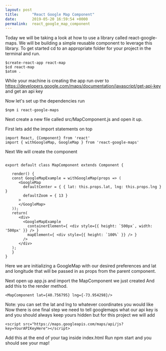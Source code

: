 ```yaml
---
layout: post
title:      "React Google Map Component"
date:       2019-05-20 16:59:54 +0000
permalink:  react_google_map_component
---
```



Today we will be taking a look at how to use a library called react-google-maps. We will be building a simple reusable component to leverage this library. To get started cd to an appropriate folder for your project in the terminal and run. 

````
$create-react-app react-map
$cd react-map 
$atom .
````
While your machine is creating the app run over to https://developers.google.com/maps/documentation/javascript/get-api-key and get an api key

Now let's set up the dependencies run 
````
$npm i react-google-maps
````

Next create a new file called src/MapComponent.js and open it up. 

First lets add the import statements on top 

````
import React, {Component} from 'react'
import { withGoogleMap, GoogleMap } from 'react-google-maps'
````

Next We will create the component

````

export default class MapComponent extends Component {

   render() {
   const GoogleMapExample = withGoogleMap(props => (
      <GoogleMap
        defaultCenter = { { lat: this.props.lat, lng: this.props.lng } }
        defaultZoom = { 13 }
      >
      </GoogleMap>
   ));
   return(
      <div>
        <GoogleMapExample
          containerElement={ <div style={{ height: `500px`, width: '500px' }} /> }
          mapElement={ <div style={{ height: `100%` }} /> }
        />
      </div>
   );
   }
}
```` 

Here we are initializing a GoogleMap with our desired preferences and lat and longitude that will be passed in as props from the parent component. 

Next open up app.js and import the MapComponent we just created
And add this to the render method. 

````
<MapComponent lat={40.756795} lng={-73.954298}/>
````
Note: you can set the lat and lng to whatever coordinates you would like
Now there is one final step we need to tell googlemaps what our api key is and you should always keep yours hidden but for this project we will add 

````
<script src="https://maps.googleapis.com/maps/api/js?key=YourAPIKeyHere"></script>
````
Add this at the end of your <head> tag inside index.html 
Run npm start and you should see your map!

